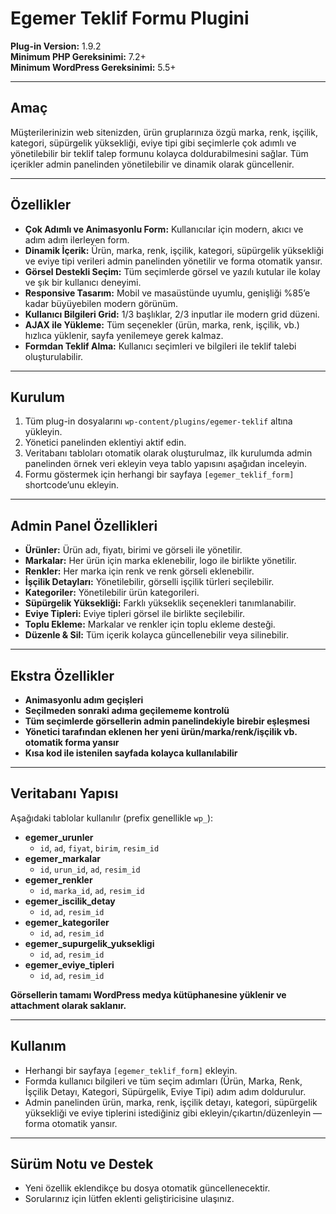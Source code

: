 # Egemer Teklif Formu Plugini

**Plug-in Version:** 1.9.2  
**Minimum PHP Gereksinimi:** 7.2+  
**Minimum WordPress Gereksinimi:** 5.5+  

---

## Amaç
Müşterilerinizin web sitenizden, ürün gruplarınıza özgü marka, renk, işçilik, kategori, süpürgelik yüksekliği, eviye tipi gibi seçimlerle çok adımlı ve yönetilebilir bir teklif talep formunu kolayca doldurabilmesini sağlar. Tüm içerikler admin panelinden yönetilebilir ve dinamik olarak güncellenir.

---

## Özellikler

- **Çok Adımlı ve Animasyonlu Form:** Kullanıcılar için modern, akıcı ve adım adım ilerleyen form.
- **Dinamik İçerik:** Ürün, marka, renk, işçilik, kategori, süpürgelik yüksekliği ve eviye tipi verileri admin panelinden yönetilir ve forma otomatik yansır.
- **Görsel Destekli Seçim:** Tüm seçimlerde görsel ve yazılı kutular ile kolay ve şık bir kullanıcı deneyimi.
- **Responsive Tasarım:** Mobil ve masaüstünde uyumlu, genişliği %85’e kadar büyüyebilen modern görünüm.
- **Kullanıcı Bilgileri Grid:** 1/3 başlıklar, 2/3 inputlar ile modern grid düzeni.
- **AJAX ile Yükleme:** Tüm seçenekler (ürün, marka, renk, işçilik, vb.) hızlıca yüklenir, sayfa yenilemeye gerek kalmaz.
- **Formdan Teklif Alma:** Kullanıcı seçimleri ve bilgileri ile teklif talebi oluşturulabilir.

---

## Kurulum

1. Tüm plug-in dosyalarını `wp-content/plugins/egemer-teklif` altına yükleyin.
2. Yönetici panelinden eklentiyi aktif edin.
3. Veritabanı tabloları otomatik olarak oluşturulmaz, ilk kurulumda admin panelinden örnek veri ekleyin veya tablo yapısını aşağıdan inceleyin.
4. Formu göstermek için herhangi bir sayfaya `[egemer_teklif_form]` shortcode’unu ekleyin.

---

## Admin Panel Özellikleri

- **Ürünler:** Ürün adı, fiyatı, birimi ve görseli ile yönetilir.  
- **Markalar:** Her ürün için marka eklenebilir, logo ile birlikte yönetilir.  
- **Renkler:** Her marka için renk ve renk görseli eklenebilir.  
- **İşçilik Detayları:** Yönetilebilir, görselli işçilik türleri seçilebilir.
- **Kategoriler:** Yönetilebilir ürün kategorileri.
- **Süpürgelik Yüksekliği:** Farklı yükseklik seçenekleri tanımlanabilir.
- **Eviye Tipleri:** Eviye tipleri görsel ile birlikte seçilebilir.
- **Toplu Ekleme:** Markalar ve renkler için toplu ekleme desteği.
- **Düzenle & Sil:** Tüm içerik kolayca güncellenebilir veya silinebilir.

---

## Ekstra Özellikler

- **Animasyonlu adım geçişleri**
- **Seçilmeden sonraki adıma geçilememe kontrolü**
- **Tüm seçimlerde görsellerin admin panelindekiyle birebir eşleşmesi**
- **Yönetici tarafından eklenen her yeni ürün/marka/renk/işçilik vb. otomatik forma yansır**
- **Kısa kod ile istenilen sayfada kolayca kullanılabilir**

---

## Veritabanı Yapısı

Aşağıdaki tablolar kullanılır (prefix genellikle `wp_`):

- **egemer_urunler**  
  - `id`, `ad`, `fiyat`, `birim`, `resim_id`
- **egemer_markalar**  
  - `id`, `urun_id`, `ad`, `resim_id`
- **egemer_renkler**  
  - `id`, `marka_id`, `ad`, `resim_id`
- **egemer_iscilik_detay**  
  - `id`, `ad`, `resim_id`
- **egemer_kategoriler**  
  - `id`, `ad`, `resim_id`
- **egemer_supurgelik_yuksekligi**  
  - `id`, `ad`, `resim_id`
- **egemer_eviye_tipleri**  
  - `id`, `ad`, `resim_id`

**Görsellerin tamamı WordPress medya kütüphanesine yüklenir ve attachment olarak saklanır.**

---

## Kullanım

- Herhangi bir sayfaya `[egemer_teklif_form]` ekleyin.
- Formda kullanıcı bilgileri ve tüm seçim adımları (Ürün, Marka, Renk, İşçilik Detayı, Kategori, Süpürgelik, Eviye Tipi) adım adım doldurulur.
- Admin panelinden ürün, marka, renk, işçilik detayı, kategori, süpürgelik yüksekliği ve eviye tiplerini istediğiniz gibi ekleyin/çıkartın/düzenleyin — forma otomatik yansır.

---

## Sürüm Notu ve Destek

- Yeni özellik eklendikçe bu dosya otomatik güncellenecektir.
- Sorularınız için lütfen eklenti geliştiricisine ulaşınız.
